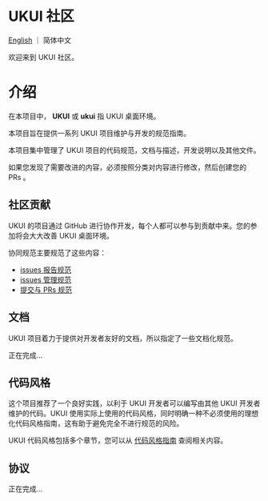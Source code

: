 # UKUI 社区

[English](./README.md) ｜ 简体中文

欢迎来到 UKUI 社区。

# 介绍

在本项目中， **UKUI** 或 **ukui** 指 UKUI 桌面环境。

本项目旨在提供一系列 UKUI 项目维护与开发的规范指南。

本项目集中管理了 UKUI 项目的代码规范，文档与描述，开发说明以及其他文件。

如果您发现了需要改进的内容，必须按照分类对内容进行修改，然后创建您的 PRs 。

## 社区贡献

UKUI 的项目通过 GitHub 进行协作开发，每个人都可以参与到贡献中来。您的参加将会大大改善 UKUI 桌面环境。

协同规范主要规范了这些内容：

* [issues 报告规范]()
* [issues 管理规范](./zh_CN/issue_manage.md)
* [提交与 PRs 规范](./zh_CN/commit_and_prs.md)

## 文档

UKUI 项目着力于提供对开发者友好的文档，所以指定了一些文档化规范。

正在完成...

## 代码风格

这个项目推荐了一个良好实践，以利于 UKUI 开发者可以编写由其他 UKUI 开发者维护的代码。UKUI 使用实际上使用的代码风格，同时明确一种不必须使用的理想化代码风格指南，这有助于避免完全不进行规范的风险。

UKUI 代码风格包括多个章节，您可以从 [代码风格指南]() 查阅相关内容。

## 协议

正在完成...
